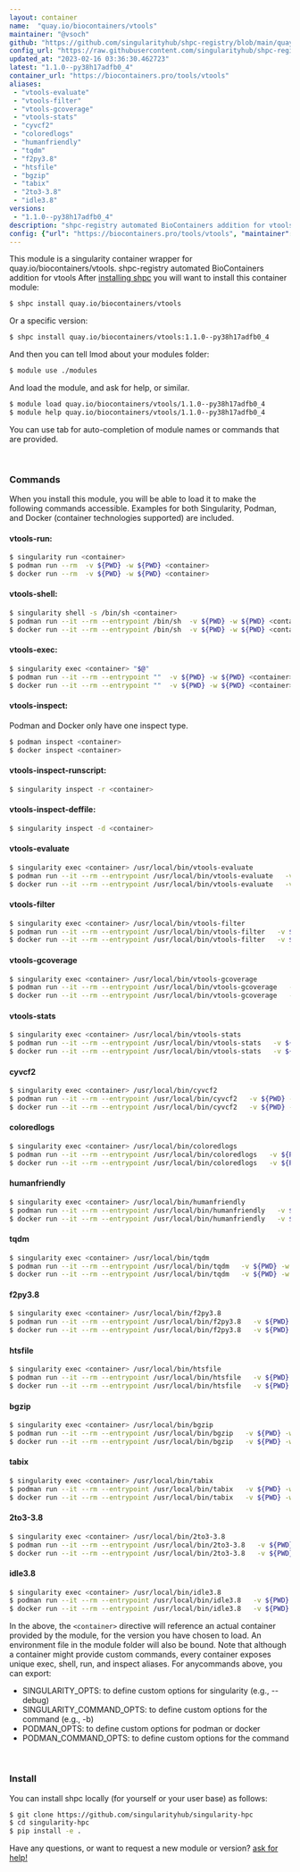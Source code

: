 ```yaml
---
layout: container
name:  "quay.io/biocontainers/vtools"
maintainer: "@vsoch"
github: "https://github.com/singularityhub/shpc-registry/blob/main/quay.io/biocontainers/vtools/container.yaml"
config_url: "https://raw.githubusercontent.com/singularityhub/shpc-registry/main/quay.io/biocontainers/vtools/container.yaml"
updated_at: "2023-02-16 03:36:30.462723"
latest: "1.1.0--py38h17adfb0_4"
container_url: "https://biocontainers.pro/tools/vtools"
aliases:
 - "vtools-evaluate"
 - "vtools-filter"
 - "vtools-gcoverage"
 - "vtools-stats"
 - "cyvcf2"
 - "coloredlogs"
 - "humanfriendly"
 - "tqdm"
 - "f2py3.8"
 - "htsfile"
 - "bgzip"
 - "tabix"
 - "2to3-3.8"
 - "idle3.8"
versions:
 - "1.1.0--py38h17adfb0_4"
description: "shpc-registry automated BioContainers addition for vtools"
config: {"url": "https://biocontainers.pro/tools/vtools", "maintainer": "@vsoch", "description": "shpc-registry automated BioContainers addition for vtools", "latest": {"1.1.0--py38h17adfb0_4": "sha256:99e3cf0a7d21ab2583f9685f161e384a222561b7d5d97fc630d103dc0c8102da"}, "tags": {"1.1.0--py38h17adfb0_4": "sha256:99e3cf0a7d21ab2583f9685f161e384a222561b7d5d97fc630d103dc0c8102da"}, "docker": "quay.io/biocontainers/vtools", "aliases": {"vtools-evaluate": "/usr/local/bin/vtools-evaluate", "vtools-filter": "/usr/local/bin/vtools-filter", "vtools-gcoverage": "/usr/local/bin/vtools-gcoverage", "vtools-stats": "/usr/local/bin/vtools-stats", "cyvcf2": "/usr/local/bin/cyvcf2", "coloredlogs": "/usr/local/bin/coloredlogs", "humanfriendly": "/usr/local/bin/humanfriendly", "tqdm": "/usr/local/bin/tqdm", "f2py3.8": "/usr/local/bin/f2py3.8", "htsfile": "/usr/local/bin/htsfile", "bgzip": "/usr/local/bin/bgzip", "tabix": "/usr/local/bin/tabix", "2to3-3.8": "/usr/local/bin/2to3-3.8", "idle3.8": "/usr/local/bin/idle3.8"}}
---
```


This module is a singularity container wrapper for quay.io/biocontainers/vtools.
shpc-registry automated BioContainers addition for vtools
After [installing shpc](#install) you will want to install this container module:


```bash
$ shpc install quay.io/biocontainers/vtools
```

Or a specific version:

```bash
$ shpc install quay.io/biocontainers/vtools:1.1.0--py38h17adfb0_4
```

And then you can tell lmod about your modules folder:

```bash
$ module use ./modules
```

And load the module, and ask for help, or similar.

```bash
$ module load quay.io/biocontainers/vtools/1.1.0--py38h17adfb0_4
$ module help quay.io/biocontainers/vtools/1.1.0--py38h17adfb0_4
```

You can use tab for auto-completion of module names or commands that are provided.

<br>

### Commands

When you install this module, you will be able to load it to make the following commands accessible.
Examples for both Singularity, Podman, and Docker (container technologies supported) are included.

#### vtools-run:

```bash
$ singularity run <container>
$ podman run --rm  -v ${PWD} -w ${PWD} <container>
$ docker run --rm  -v ${PWD} -w ${PWD} <container>
```

#### vtools-shell:

```bash
$ singularity shell -s /bin/sh <container>
$ podman run --it --rm --entrypoint /bin/sh  -v ${PWD} -w ${PWD} <container>
$ docker run --it --rm --entrypoint /bin/sh  -v ${PWD} -w ${PWD} <container>
```

#### vtools-exec:

```bash
$ singularity exec <container> "$@"
$ podman run --it --rm --entrypoint ""  -v ${PWD} -w ${PWD} <container> "$@"
$ docker run --it --rm --entrypoint ""  -v ${PWD} -w ${PWD} <container> "$@"
```

#### vtools-inspect:

Podman and Docker only have one inspect type.

```bash
$ podman inspect <container>
$ docker inspect <container>
```

#### vtools-inspect-runscript:

```bash
$ singularity inspect -r <container>
```

#### vtools-inspect-deffile:

```bash
$ singularity inspect -d <container>
```


#### vtools-evaluate

```bash
$ singularity exec <container> /usr/local/bin/vtools-evaluate
$ podman run --it --rm --entrypoint /usr/local/bin/vtools-evaluate   -v ${PWD} -w ${PWD} <container> -c " $@"
$ docker run --it --rm --entrypoint /usr/local/bin/vtools-evaluate   -v ${PWD} -w ${PWD} <container> -c " $@"
```


#### vtools-filter

```bash
$ singularity exec <container> /usr/local/bin/vtools-filter
$ podman run --it --rm --entrypoint /usr/local/bin/vtools-filter   -v ${PWD} -w ${PWD} <container> -c " $@"
$ docker run --it --rm --entrypoint /usr/local/bin/vtools-filter   -v ${PWD} -w ${PWD} <container> -c " $@"
```


#### vtools-gcoverage

```bash
$ singularity exec <container> /usr/local/bin/vtools-gcoverage
$ podman run --it --rm --entrypoint /usr/local/bin/vtools-gcoverage   -v ${PWD} -w ${PWD} <container> -c " $@"
$ docker run --it --rm --entrypoint /usr/local/bin/vtools-gcoverage   -v ${PWD} -w ${PWD} <container> -c " $@"
```


#### vtools-stats

```bash
$ singularity exec <container> /usr/local/bin/vtools-stats
$ podman run --it --rm --entrypoint /usr/local/bin/vtools-stats   -v ${PWD} -w ${PWD} <container> -c " $@"
$ docker run --it --rm --entrypoint /usr/local/bin/vtools-stats   -v ${PWD} -w ${PWD} <container> -c " $@"
```


#### cyvcf2

```bash
$ singularity exec <container> /usr/local/bin/cyvcf2
$ podman run --it --rm --entrypoint /usr/local/bin/cyvcf2   -v ${PWD} -w ${PWD} <container> -c " $@"
$ docker run --it --rm --entrypoint /usr/local/bin/cyvcf2   -v ${PWD} -w ${PWD} <container> -c " $@"
```


#### coloredlogs

```bash
$ singularity exec <container> /usr/local/bin/coloredlogs
$ podman run --it --rm --entrypoint /usr/local/bin/coloredlogs   -v ${PWD} -w ${PWD} <container> -c " $@"
$ docker run --it --rm --entrypoint /usr/local/bin/coloredlogs   -v ${PWD} -w ${PWD} <container> -c " $@"
```


#### humanfriendly

```bash
$ singularity exec <container> /usr/local/bin/humanfriendly
$ podman run --it --rm --entrypoint /usr/local/bin/humanfriendly   -v ${PWD} -w ${PWD} <container> -c " $@"
$ docker run --it --rm --entrypoint /usr/local/bin/humanfriendly   -v ${PWD} -w ${PWD} <container> -c " $@"
```


#### tqdm

```bash
$ singularity exec <container> /usr/local/bin/tqdm
$ podman run --it --rm --entrypoint /usr/local/bin/tqdm   -v ${PWD} -w ${PWD} <container> -c " $@"
$ docker run --it --rm --entrypoint /usr/local/bin/tqdm   -v ${PWD} -w ${PWD} <container> -c " $@"
```


#### f2py3.8

```bash
$ singularity exec <container> /usr/local/bin/f2py3.8
$ podman run --it --rm --entrypoint /usr/local/bin/f2py3.8   -v ${PWD} -w ${PWD} <container> -c " $@"
$ docker run --it --rm --entrypoint /usr/local/bin/f2py3.8   -v ${PWD} -w ${PWD} <container> -c " $@"
```


#### htsfile

```bash
$ singularity exec <container> /usr/local/bin/htsfile
$ podman run --it --rm --entrypoint /usr/local/bin/htsfile   -v ${PWD} -w ${PWD} <container> -c " $@"
$ docker run --it --rm --entrypoint /usr/local/bin/htsfile   -v ${PWD} -w ${PWD} <container> -c " $@"
```


#### bgzip

```bash
$ singularity exec <container> /usr/local/bin/bgzip
$ podman run --it --rm --entrypoint /usr/local/bin/bgzip   -v ${PWD} -w ${PWD} <container> -c " $@"
$ docker run --it --rm --entrypoint /usr/local/bin/bgzip   -v ${PWD} -w ${PWD} <container> -c " $@"
```


#### tabix

```bash
$ singularity exec <container> /usr/local/bin/tabix
$ podman run --it --rm --entrypoint /usr/local/bin/tabix   -v ${PWD} -w ${PWD} <container> -c " $@"
$ docker run --it --rm --entrypoint /usr/local/bin/tabix   -v ${PWD} -w ${PWD} <container> -c " $@"
```


#### 2to3-3.8

```bash
$ singularity exec <container> /usr/local/bin/2to3-3.8
$ podman run --it --rm --entrypoint /usr/local/bin/2to3-3.8   -v ${PWD} -w ${PWD} <container> -c " $@"
$ docker run --it --rm --entrypoint /usr/local/bin/2to3-3.8   -v ${PWD} -w ${PWD} <container> -c " $@"
```


#### idle3.8

```bash
$ singularity exec <container> /usr/local/bin/idle3.8
$ podman run --it --rm --entrypoint /usr/local/bin/idle3.8   -v ${PWD} -w ${PWD} <container> -c " $@"
$ docker run --it --rm --entrypoint /usr/local/bin/idle3.8   -v ${PWD} -w ${PWD} <container> -c " $@"
```



In the above, the `<container>` directive will reference an actual container provided
by the module, for the version you have chosen to load. An environment file in the
module folder will also be bound. Note that although a container
might provide custom commands, every container exposes unique exec, shell, run, and
inspect aliases. For anycommands above, you can export:

 - SINGULARITY_OPTS: to define custom options for singularity (e.g., --debug)
 - SINGULARITY_COMMAND_OPTS: to define custom options for the command (e.g., -b)
 - PODMAN_OPTS: to define custom options for podman or docker
 - PODMAN_COMMAND_OPTS: to define custom options for the command

<br>

### Install

You can install shpc locally (for yourself or your user base) as follows:

```bash
$ git clone https://github.com/singularityhub/singularity-hpc
$ cd singularity-hpc
$ pip install -e .
```

Have any questions, or want to request a new module or version? [ask for help!](https://github.com/singularityhub/singularity-hpc/issues)